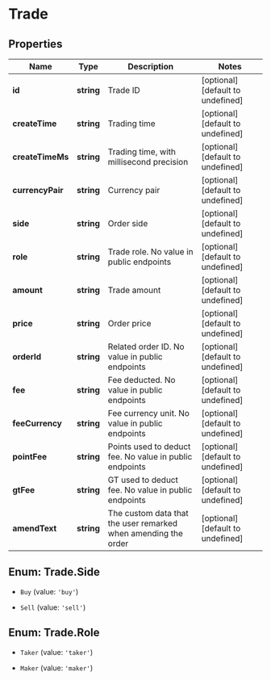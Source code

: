 # Trade

## Properties

Name | Type | Description | Notes
------------ | ------------- | ------------- | -------------
**id** | **string** | Trade ID | [optional] [default to undefined]
**createTime** | **string** | Trading time | [optional] [default to undefined]
**createTimeMs** | **string** | Trading time, with millisecond precision | [optional] [default to undefined]
**currencyPair** | **string** | Currency pair | [optional] [default to undefined]
**side** | **string** | Order side | [optional] [default to undefined]
**role** | **string** | Trade role. No value in public endpoints | [optional] [default to undefined]
**amount** | **string** | Trade amount | [optional] [default to undefined]
**price** | **string** | Order price | [optional] [default to undefined]
**orderId** | **string** | Related order ID. No value in public endpoints | [optional] [default to undefined]
**fee** | **string** | Fee deducted. No value in public endpoints | [optional] [default to undefined]
**feeCurrency** | **string** | Fee currency unit. No value in public endpoints | [optional] [default to undefined]
**pointFee** | **string** | Points used to deduct fee. No value in public endpoints | [optional] [default to undefined]
**gtFee** | **string** | GT used to deduct fee. No value in public endpoints | [optional] [default to undefined]
**amendText** | **string** | The custom data that the user remarked when amending the order | [optional] [default to undefined]

## Enum: Trade.Side

* `Buy` (value: `'buy'`)

* `Sell` (value: `'sell'`)


## Enum: Trade.Role

* `Taker` (value: `'taker'`)

* `Maker` (value: `'maker'`)


